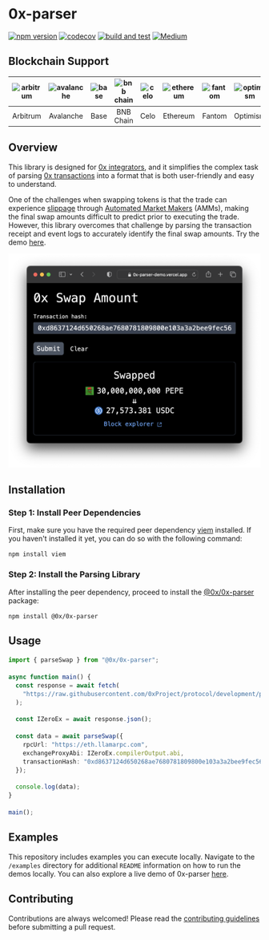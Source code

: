 # 0x-parser

[![npm version](https://img.shields.io/npm/v/@0x/0x-parser.svg?style=flat-square&logo=npm)](https://www.npmjs.com/package/@0x/0x-parser)
[![codecov](https://codecov.io/gh/0xproject/0x-parser/branch/main/graph/badge.svg?token=OnNsoc2OrF)](https://codecov.io/gh/0xproject/0x-parser)
[![build and test](https://github.com/0xproject/0x-parser/actions/workflows/test.yml/badge.svg)](https://github.com/0xproject/0x-parser/actions/workflows/test.yml)
[![Medium](https://img.shields.io/badge/Medium-12100E?style=for-the-badge&logo=medium&logoColor=white&style=flat-square)](https://medium.com/@henballs/0x-parser-parsing-dex-transactions-9f9a6579d489)

## Blockchain Support

| <img alt="arbitrum" src="https://raw.githubusercontent.com/rainbow-me/assets/master/blockchains/arbitrum/info/logo.png" width="23"/> | <img alt="avalanche" src="https://raw.githubusercontent.com/rainbow-me/assets/master/blockchains/avalanchec/info/logo.png" width="20"/> | <img alt="base" src="https://raw.githubusercontent.com/rainbow-me/assets/master/blockchains/base/info/logo.png" width="20"/> | <img alt="bnb chain" src="https://raw.githubusercontent.com/rainbow-me/assets/master/blockchains/binance/info/logo.png" width="21"/> | <img alt="celo" src="https://raw.githubusercontent.com/rainbow-me/assets/master/blockchains/celo/info/logo.png" width="20"/> | <img alt="ethereum" src="https://raw.githubusercontent.com/rainbow-me/assets/master/blockchains/ethereum/info/logo.png" width="21"/> | <img alt="fantom" src="https://raw.githubusercontent.com/rainbow-me/assets/master/blockchains/fantom/info/logo.png" width="22"/> | <img alt="optimism" src="https://raw.githubusercontent.com/rainbow-me/assets/master/blockchains/optimism/info/logo.png" width="22"/> | <img alt="polygon" src="https://raw.githubusercontent.com/rainbow-me/assets/master/blockchains/polygon/info/logo.png" width="22"/> |
| :----------------------------------------------------------------------------------------------------------------------------------: | :-------------------------------------------------------------------------------------------------------------------------------------: | :--------------------------------------------------------------------------------------------------------------------------: | :----------------------------------------------------------------------------------------------------------------------------------: | :--------------------------------------------------------------------------------------------------------------------------: | :----------------------------------------------------------------------------------------------------------------------------------: | :------------------------------------------------------------------------------------------------------------------------------: | :----------------------------------------------------------------------------------------------------------------------------------: | :--------------------------------------------------------------------------------------------------------------------------------: |
|                                                               Arbitrum                                                               |                                                                Avalanche                                                                |                                                             Base                                                             |                                                              BNB Chain                                                               |                                                             Celo                                                             |                                                               Ethereum                                                               |                                                              Fantom                                                              |                                                               Optimism                                                               |                                                              Polygon                                                               |

## Overview

This library is designed for [0x integrators](https://0x.org/docs/introduction/introduction-to-0x), and it simplifies the complex task of parsing [0x transactions](https://etherscan.io/address/0xdef1c0ded9bec7f1a1670819833240f027b25eff) into a format that is both user-friendly and easy to understand. 

One of the challenges when swapping tokens is that the trade can experience [slippage](https://0x.org/post/what-is-slippage) through [Automated Market Makers](<[AMMs](https://0x.org/post/what-is-an-automated-market-maker-amm)>) (AMMs), making the final swap amounts difficult to predict prior to executing the trade. However, this library overcomes that challenge by parsing the transaction receipt and event logs to accurately identify the final swap amounts. Try the demo [here](https://0x-parser-demo.vercel.app).

<p align="center">
  <img src="https://raw.githubusercontent.com/hzhu/yo/main/react-demo.png" alt="Screenshot of demo app using 0x-parser" width="650"/>
</p>

## Installation

### Step 1: Install Peer Dependencies

First, make sure you have the required peer dependency [viem](https://viem.sh/) installed. If you haven't installed it yet, you can do so with the following command:

```
npm install viem
```

### Step 2: Install the Parsing Library

After installing the peer dependency, proceed to install the [@0x/0x-parser](https://www.npmjs.com/package/@0x/0x-parser) package:

```
npm install @0x/0x-parser
```

## Usage

```typescript
import { parseSwap } from "@0x/0x-parser";

async function main() {
  const response = await fetch(
    "https://raw.githubusercontent.com/0xProject/protocol/development/packages/contract-artifacts/artifacts/IZeroEx.json"
  );

  const IZeroEx = await response.json();

  const data = await parseSwap({
    rpcUrl: "https://eth.llamarpc.com",
    exchangeProxyAbi: IZeroEx.compilerOutput.abi,
    transactionHash: "0xd8637124d650268ae7680781809800e103a3a2bee9fec56083028fea6d98140b",
  });

  console.log(data);
}

main();
```

## Examples

This repository includes examples you can execute locally. Navigate to the `/examples` directory for additional `README` information on how to run the demos locally. You can also explore a live demo of 0x-parser [here](https://0x-parser-demo.vercel.app/).

## Contributing

Contributions are always welcomed! Please read the [contributing guidelines](./.github/.CONTRIBUTING.md) before submitting a pull request.
